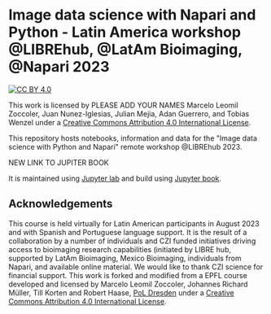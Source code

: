 # Image data science with Napari and Python - Latin America workshop @LIBREhub, @LatAm Bioimaging, @Napari 2023

[![CC BY 4.0][cc-by-shield]][cc-by]

This work is licensed by PLEASE ADD YOUR NAMES Marcelo Leomil Zoccoler, Juan Nunez-Iglesias, Julian Mejia, Adan Guerrero, and Tobias Wenzel under a
[Creative Commons Attribution 4.0 International License][cc-by].

[cc-by]: http://creativecommons.org/licenses/by/4.0/
[cc-by-image]: https://i.creativecommons.org/l/by/4.0/88x31.png
[cc-by-shield]: https://img.shields.io/badge/License-CC%20BY%204.0-lightgrey.svg

This repository hosts notebooks, information and data for the "Image data science with Python and Napari" remote workshop @LIBREhub 2023.

NEW LINK TO JUPITER BOOK

It is maintained using [Jupyter lab](https://jupyterlab.readthedocs.io/en/stable/) and build using [Jupyter book](https://jupyterbook.org/intro.html).

## Acknowledgements

This course is held virtually for Latin American participants in August 2023 and with Spanish and Portuguese language support. It is the result of a collaboration by a number of individuals and CZI funded initiatives driving access to bioimaging research capabilities (initiated by LIBRE hub, supported by LatAm Bioimaging, Mexico Bioimaging, individuals from Napari, and available online material. We would like to thank CZI science for financial support. 
This work is forked and modified from a EPFL course developed and licensed by Marcelo Leomil Zoccoler, Johannes Richard Müller, Till Korten and Robert Haase, [PoL Dresden](http://physics-of-life.tu-dresden.de/bia) under a
[Creative Commons Attribution 4.0 International License][cc-by].

